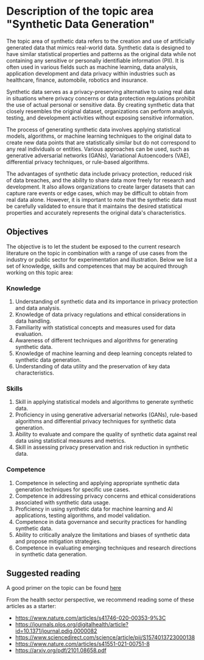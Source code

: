 # Description of the topic area "Synthetic Data Generation"

The topic area of synthetic data refers to the creation and use of artificially generated data that mimics real-world data. Synthetic data is designed to have similar statistical properties and patterns as the original data while not containing any sensitive or personally identifiable information (PII). It is often used in various fields such as machine learning, data analysis, application development and data privacy within industries such as healthcare, finance, automobile, robotics and insurance. 

Synthetic data serves as a privacy-preserving alternative to using real data in situations where privacy concerns or data protection regulations prohibit the use of actual personal or sensitive data. By creating synthetic data that closely resembles the original dataset, organizations can perform analysis, testing, and development activities without exposing sensitive information. 

The process of generating synthetic data involves applying statistical models, algorithms, or machine learning techniques to the original data to create new data points that are statistically similar but do not correspond to any real individuals or entities. Various approaches can be used, such as generative adversarial networks (GANs), Variational Autoencoders (VAE), differential privacy techniques, or rule-based algorithms. 

The advantages of synthetic data include privacy protection, reduced risk of data breaches, and the ability to share data more freely for research and development. It also allows organizations to create larger datasets that can capture rare events or edge cases, which may be difficult to obtain from real data alone. However, it is important to note that the synthetic data must be carefully validated to ensure that it maintains the desired statistical properties and accurately represents the original data's characteristics. 

## Objectives 

The objective is to let the student be exposed to the current research literature on the topic in combination with a range of use cases from the industry or public sector for experimentation and illustration. Below we list a set of knowledge, skills and competences that may be acquired through working on this topic area: 

### Knowledge 

1. Understanding of synthetic data and its importance in privacy protection and data analysis. 
2. Knowledge of data privacy regulations and ethical considerations in data handling. 
3. Familiarity with statistical concepts and measures used for data evaluation. 
4. Awareness of different techniques and algorithms for generating synthetic data. 
5. Knowledge of machine learning and deep learning concepts related to synthetic data generation. 
6. Understanding of data utility and the preservation of key data characteristics. 

### Skills 

1. Skill in applying statistical models and algorithms to generate synthetic data. 
2. Proficiency in using generative adversarial networks (GANs), rule-based algorithms and differential privacy techniques for synthetic data generation.  
3. Ability to evaluate and compare the quality of synthetic data against real data using statistical measures and metrics. 
4. Skill in assessing privacy preservation and risk reduction in synthetic data. 

### Competence 

1. Competence in selecting and applying appropriate synthetic data generation techniques for specific use cases. 
2. Competence in addressing privacy concerns and ethical considerations associated with synthetic data usage. 
3. Proficiency in using synthetic data for machine learning and AI applications, testing algorithms, and model validation. 
4. Competence in data governance and security practices for handling synthetic data. 
5. Ability to critically analyze the limitations and biases of synthetic data and propose mitigation strategies. 
6. Competence in evaluating emerging techniques and research directions in synthetic data generation. 

## Suggested reading  

A good primer on the topic can be found [here]( https://www.oreilly.com/library/view/practical-synthetic-data/9781492072737/ch01.html)

From the health sector perspective, we recommend reading some of these articles as a starter: 

- <https://www.nature.com/articles/s41746-020-00353-9%3C>
- <https://journals.plos.org/digitalhealth/article?id=10.1371/journal.pdig.0000082>
- <https://www.sciencedirect.com/science/article/pii/S1574013723000138>
- <https://www.nature.com/articles/s41551-021-00751-8> 
- <https://arxiv.org/pdf/2101.08658.pdf> 